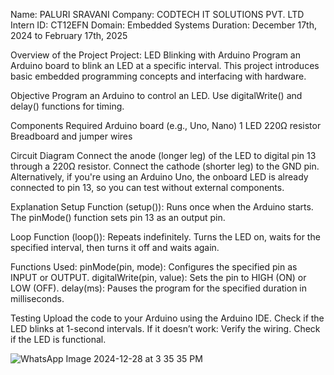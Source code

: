 Name: PALURI SRAVANI  Company: CODTECH IT SOLUTIONS PVT. LTD Intern ID: CT12EFN  Domain: Embedded Systems Duration: December 17th, 2024 to February 17th, 2025

Overview of the Project Project: LED Blinking with Arduino Program an Arduino board to blink an LED at a specific interval. This project introduces basic embedded programming concepts and interfacing with hardware.

Objective Program an Arduino to control an LED. Use digitalWrite() and delay() functions for timing.

Components Required Arduino board (e.g., Uno, Nano) 1 LED 220Ω resistor Breadboard and jumper wires

Circuit Diagram Connect the anode (longer leg) of the LED to digital pin 13 through a 220Ω resistor. Connect the cathode (shorter leg) to the GND pin. Alternatively, if you're using an Arduino Uno, the onboard LED is already connected to pin 13, so you can test without external components.

Explanation Setup Function (setup()): Runs once when the Arduino starts. The pinMode() function sets pin 13 as an output pin.

Loop Function (loop()): Repeats indefinitely. Turns the LED on, waits for the specified interval, then turns it off and waits again.

Functions Used: pinMode(pin, mode): Configures the specified pin as INPUT or OUTPUT. digitalWrite(pin, value): Sets the pin to HIGH (ON) or LOW (OFF). delay(ms): Pauses the program for the specified duration in milliseconds.

Testing Upload the code to your Arduino using the Arduino IDE. Check if the LED blinks at 1-second intervals. If it doesn’t work: Verify the wiring. Check if the LED is functional. 

![WhatsApp Image 2024-12-28 at 3 35 35 PM](https://github.com/user-attachments/assets/73f0eecd-f781-4228-8d25-0b394ba15266)
